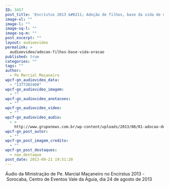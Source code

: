 ```yaml
---
ID: 3457
post_title: 'Encristus 2013 &#8211; Adoção de filhos, base da vida de oração'
image-xl: ""
image-l: ""
image-sq-l: ""
image-sq-m: ""
post_excerpt: ""
layout: audioevideo
permalink: >
  audioevideo/adocao-filhos-base-vida-oracao
published: true
categories: ""
tags: ""
author:
  - Pe Marcial Maçaneiro
wpcf-gn_audiovideo_data:
  - "1377302400"
wpcf-gn_audiovideo_imagem:
  - ""
wpcf-gn_audiovideo_anotacoes:
  - ""
wpcf-gn_audiovideo_video:
  - ""
wpcf-gn_audiovideo_audio:
  - >
    http://www.gruponews.com.br/wp-content/uploads/2013/08/01-adocao-de-filhos-base-da-vida-de-oracao.mp3
wpcf-gn_post_autor:
  - ""
wpcf-gn_post_imagem_credito:
  - ""
wpcf-gn_post_destaques:
  - nao_destaque
post_date: 2013-09-21 19:51:20
---
```

Áudio da Ministração de Pe. Marcial Maçaneiro no Encirstus 2013 - Sorocaba, Centro de Eventos Vale da Águia, dia 24 de agosto de 2013